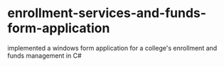 # enrollment-services-and-funds-form-application
implemented a windows form application for a college's enrollment and funds management in C#
